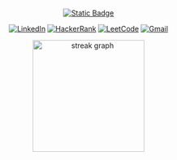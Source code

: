 
###
<div align="center">
  
  [![Static Badge](https://img.shields.io/badge/click%20to%20view%20resume-resume?style=social&logo=ReadMe&logoColor=black)](https://drive.google.com/file/d/14eoTM3JkVTL3B0sj6Hvh7GQWreQ2owiG/view?usp=sharing)
</div>


<div align="center">

[![LinkedIn](https://img.shields.io/badge/LinkedIn-%230077B5.svg?logo=linkedin&label=&color=0077B5&logoColor=white&labelColor=&style=for-the-badge)](https://linkedin.com/in/adnaaaen) 
[![HackerRank](https://img.shields.io/badge/HackerRank-%2325CC52.svg?logo=hackerrank&label=&color=2EC866&logoColor=white&labelColor=&style=for-the-badge)](https://hackerrank.com/adnan_99)
[![LeetCode](https://img.shields.io/badge/LeetCode-%23FFA116.svg?logo=leetcode&label=&color=FFA116&logoColor=white&labelColor=&style=for-the-badge)](https://leetcode.com/u/adnaaaen/)
[![Gmail](https://img.shields.io/badge/Gmail-%2325CC52.svg?logo=gmail&label=&color=D14836&logoColor=white&labelColor=&style=for-the-badge)](mailto:adnanmuhammedadnancp@gmail.com)
</div>


<div align="center">
  <img src="https://streak-stats.demolab.com?user=adnaaaen&locale=en&mode=daily&theme=react&hide_border=true&border_radius=9&order=3" height="220" alt="streak graph"  />
</div>

